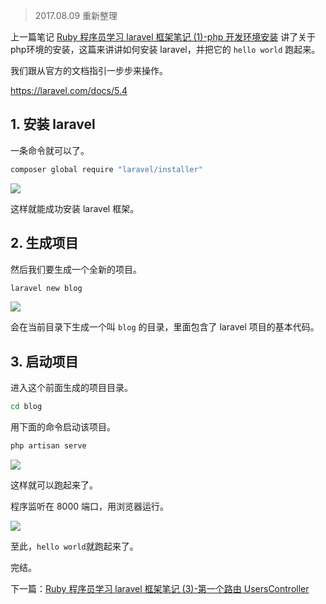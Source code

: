 > 2017.08.09 重新整理

上一篇笔记 [Ruby 程序员学习 laravel 框架笔记 (1)-php 开发环境安装](https://www.rails365.net/articles/ruby-cheng-xu-yuan-xue-xi-laravel-kuang-jia-bi-ji-1-php-kai-fa-huan-jing-an) 讲了关于php环境的安装，这篇来讲讲如何安装 laravel，并把它的 `hello world` 跑起来。

我们跟从官方的文档指引一步步来操作。

https://laravel.com/docs/5.4

## 1. 安装 laravel

一条命令就可以了。

``` bash
composer global require "laravel/installer"
```

![](https://rails365.oss-cn-shenzhen.aliyuncs.com/uploads/photo/image/261/2017/c4848296719b3984724d4835948de6d5.png)

这样就能成功安装 laravel 框架。

## 2. 生成项目

然后我们要生成一个全新的项目。

``` bash
laravel new blog
```

![](https://rails365.oss-cn-shenzhen.aliyuncs.com/uploads/photo/image/266/2017/4b107ef16076e714e8ec8021753b49e4.png)

会在当前目录下生成一个叫 `blog` 的目录，里面包含了 laravel 项目的基本代码。

## 3. 启动项目

进入这个前面生成的项目目录。

``` bash
cd blog
```

用下面的命令启动该项目。

``` bash
php artisan serve
```

![](https://rails365.oss-cn-shenzhen.aliyuncs.com/uploads/photo/image/267/2017/89d1b27ec92e99480ca934ce4a6df553.png)

这样就可以跑起来了。

程序监听在 8000 端口，用浏览器运行。

![](https://rails365.oss-cn-shenzhen.aliyuncs.com/uploads/photo/image/268/2017/499e8f2889d116dab606a456e0e62de6.png)

至此，`hello world`就跑起来了。

完结。

下一篇：[Ruby 程序员学习 laravel 框架笔记 (3)-第一个路由 UsersController](https://www.rails365.net/articles/ruby-cheng-xu-yuan-xue-xi-laravel-kuang-jia-bi-ji-3-di-yi-ge-lu-you-userscontroller)
